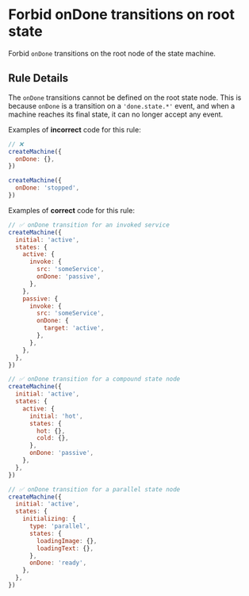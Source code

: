 # Forbid onDone transitions on root state

Forbid `onDone` transitions on the root node of the state machine.

## Rule Details

The `onDone` transitions cannot be defined on the root state node. This is because `onDone` is a transition on a `'done.state.*'` event, and when a machine reaches its final state, it can no longer accept any event.

Examples of **incorrect** code for this rule:

```javascript
// ❌
createMachine({
  onDone: {},
})

createMachine({
  onDone: 'stopped',
})
```

Examples of **correct** code for this rule:

```javascript
// ✅ onDone transition for an invoked service
createMachine({
  initial: 'active',
  states: {
    active: {
      invoke: {
        src: 'someService',
        onDone: 'passive',
      },
    },
    passive: {
      invoke: {
        src: 'someService',
        onDone: {
          target: 'active',
        },
      },
    },
  },
})

// ✅ onDone transition for a compound state node
createMachine({
  initial: 'active',
  states: {
    active: {
      initial: 'hot',
      states: {
        hot: {},
        cold: {},
      },
      onDone: 'passive',
    },
  },
})

// ✅ onDone transition for a parallel state node
createMachine({
  initial: 'active',
  states: {
    initializing: {
      type: 'parallel',
      states: {
        loadingImage: {},
        loadingText: {},
      },
      onDone: 'ready',
    },
  },
})
```
